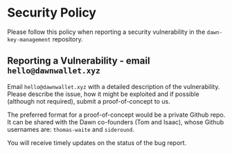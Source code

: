 # Security Policy
Please follow this policy when reporting a security vulnerability in the `dawn-key-management` repository. 

## Reporting a Vulnerability - email `hello@dawnwallet.xyz`
Email `hello@dawnwallet.xyz` with a detailed description of the vulnerability. Please describe the issue, how it might be exploited
and if possible (although not required), submit a proof-of-concept to us. 

The preferred format for a proof-of-concept would be a private Github repo. It can be shared with the Dawn co-founders (Tom and Isaac),
whose Github usernames are: `thomas-waite` and `sideround`. 

You will receive timely updates on the status of the bug report.
